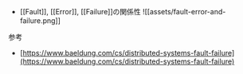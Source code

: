 - [[Fault]], [[Error]], [[Failure]]の関係性
![[assets/fault-error-and-failure.png]]

参考
- [https://www.baeldung.com/cs/distributed-systems-fault-failure](https://www.baeldung.com/cs/distributed-systems-fault-failure)

